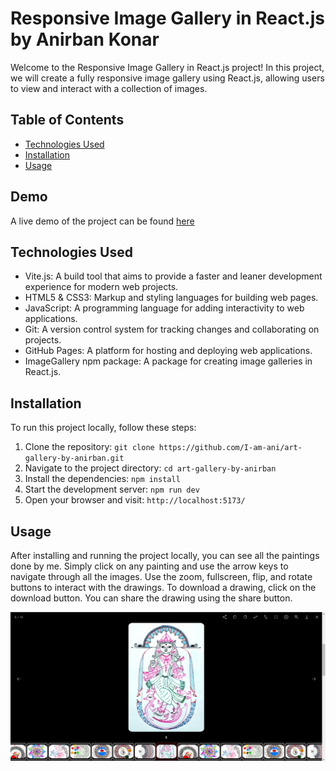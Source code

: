 # Responsive Image Gallery in React.js by Anirban Konar

Welcome to the Responsive Image Gallery in React.js project! In this project, we will create a fully responsive image gallery using React.js, allowing users to view and interact with a collection of images.

## Table of Contents
- [Technologies Used](#technologies-used)
- [Installation](#installation)
- [Usage](#usage)

## Demo
A live demo of the project can be found [here](https://i-am-ani.github.io/art-gallery-by-anirban/)

## Technologies Used
- Vite.js: A build tool that aims to provide a faster and leaner development experience for modern web projects.
- HTML5 & CSS3: Markup and styling languages for building web pages.
- JavaScript: A programming language for adding interactivity to web applications.
- Git: A version control system for tracking changes and collaborating on projects.
- GitHub Pages: A platform for hosting and deploying web applications.
- ImageGallery npm package: A package for creating image galleries in React.js.

## Installation
To run this project locally, follow these steps:

1. Clone the repository: `git clone https://github.com/I-am-ani/art-gallery-by-anirban.git`
2. Navigate to the project directory: `cd art-gallery-by-anirban`
3. Install the dependencies: `npm install`
4. Start the development server: `npm run dev`
5. Open your browser and visit: `http://localhost:5173/`

## Usage
After installing and running the project locally, you can see all the paintings done by me. Simply click on any painting and use the arrow keys to navigate through all the images. Use the zoom, fullscreen, flip, and rotate buttons to interact with the drawings. To download a drawing, click on the download button. You can share the drawing using the share button.

![Image Gallery](/public/screenshot-image.png)
